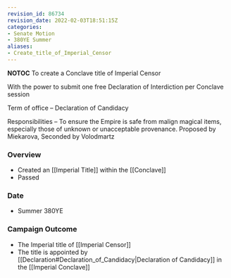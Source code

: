 ```yaml
---
revision_id: 86734
revision_date: 2022-02-03T18:51:15Z
categories:
- Senate Motion
- 380YE Summer
aliases:
- Create_title_of_Imperial_Censor
---
```



__NOTOC__
To create a Conclave title of Imperial Censor

With the power to submit one free Declaration of Interdiction per Conclave session

Term of office – Declaration of Candidacy

Responsibilities – To ensure the Empire is safe from malign magical items, especially those of unknown or unacceptable provenance.
Proposed by Miekarova, Seconded by Volodmartz

### Overview
* Created an [[Imperial Title]] within the [[Conclave]]
* Passed

### Date
* Summer 380YE

### Campaign Outcome
* The Imperial title of [[Imperial Censor]]
* The title is appointed by [[Declaration#Declaration_of_Candidacy|Declaration of Candidacy]] in the [[Imperial Conclave]]